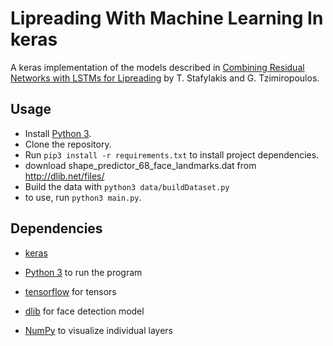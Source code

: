 # Lipreading With Machine Learning In keras
A keras implementation of the models described in [Combining Residual Networks with LSTMs for Lipreading]  by T. Stafylakis and G. Tzimiropoulos.

## Usage
 - Install [Python 3].
 - Clone the repository.
 - Run `pip3 install -r requirements.txt` to install project dependencies.
 - download shape_predictor_68_face_landmarks.dat from  <http://dlib.net/files/>
 - Build the data with `python3 data/buildDataset.py` 
 - to use, run  `python3 main.py`.

## Dependencies
 - [keras]
 - [Python 3] to run the program
 - [tensorflow] for tensors
 - [dlib] for face detection model
 - [NumPy] to visualize individual layers

   [Combining Residual Networks with LSTMs for Lipreading]: <https://arxiv.org/pdf/1703.04105.pdf>
   [Python 3]: <https://www.python.org/downloads/>
   [tensorflow]: <https://www.tensorflow.org/>
   [keras]: <https://keras.io/>
   [dlib]: <http://dlib.net/>
   [NumPy]: <http://www.numpy.org/>
   
   
